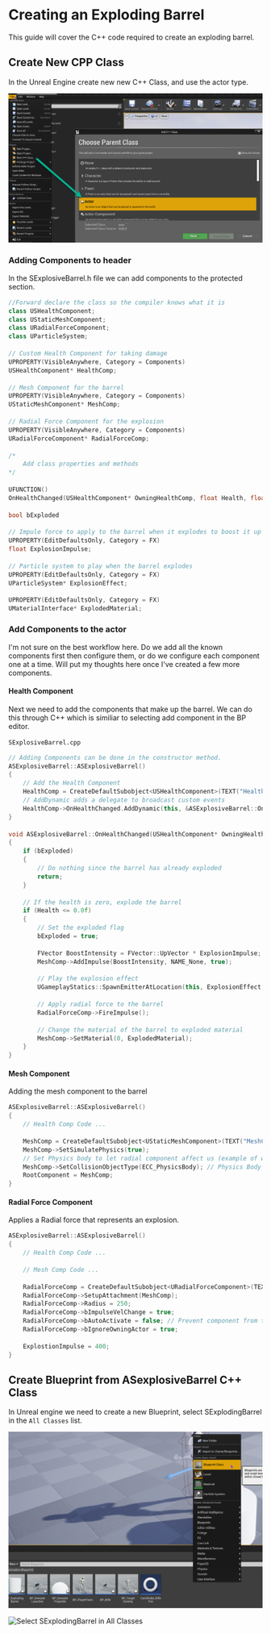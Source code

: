 # Creating an Exploding Barrel

This guide will cover the C++ code required to create an exploding barrel.

## Create New CPP Class

In the Unreal Engine create new new C++ Class, and use the actor type.

![Create New Class](../../media/explodingbarrel_1_new_class.png)

### Adding Components to header

In the SExplosiveBarrel.h file we can add components to the protected section.


```c++
//Forward declare the class so the compiler knows what it is
class USHealthComponent;
class UStaticMeshComponent;
class URadialForceComponent;
class UParticleSystem;

// Custom Health Component for taking damage
UPROPERTY(VisibleAnywhere, Category = Components)
USHealthComponent* HealthComp;

// Mesh Component for the barrel
UPROPERTY(VisibleAnywhere, Category = Components)
UStaticMeshComponent* MeshComp;

// Radial Force Component for the explosion
UPROPERTY(VisibleAnywhere, Category = Components)
URadialForceComponent* RadialForceComp;

/*
	Add class properties and methods
*/

UFUNCTION()
OnHealthChanged(USHealthComponent* OwningHealthComp, float Health, float HealthDelta, const class UDamageType* DamageType, class AController* InstigatedBy, AActor* DamageCauser);

bool bExploded

// Impule force to apply to the barrel when it explodes to boost it up
UPROPERTY(EditDefaultsOnly, Category = FX)
float ExplosionImpulse;

// Particle system to play when the barrel explodes
UPROPERTY(EditDefaultsOnly, Category = FX)
UParticleSystem* ExplosionEffect;

UPROPERTY(EditDefaultsOnly, Category = FX)
UMaterialInterface* ExplodedMaterial;
```

### Add Components to the actor

I'm not sure on the best workflow here.  Do we add all the known components first then configure them, or do we configure each component one at a time.  Will put my thoughts here once I've created a few more components.

#### Health Component

Next we need to add the components that make up the barrel.  We can do this through C++ which is similiar to selecting add component in the BP editor.

`SExplosiveBarrel.cpp`
```c++
// Adding Components can be done in the constructor method.
ASExplosiveBarrel::ASExplosiveBarrel()
{
	// Add the Health Component
	HealthComp = CreateDefaultSubobject<USHealthComponent>(TEXT("HealthComp"));
	// AddDynamic adds a delegate to broadcast custom events
	HealthComp->OnHealthChanged.AddDynamic(this, &ASExplosiveBarrel::OnHealthChanged);
}

void ASExplosiveBarrel::OnHealthChanged(USHealthComponent* OwningHealthComp, float Health, float HealthDelta, const class UDamageType* DamageType, class AController* InstigatedBy, AActor* DamageCauser)
{
	if (bExploded)
	{
		// Do nothing since the barrel has already exploded
		return;
	}

	// If the health is zero, explode the barrel
	if (Health <= 0.0f)
	{
		// Set the exploded flag
		bExploded = true;

		FVector BoostIntensity = FVector::UpVector * ExplosionImpulse;
		MeshComp->AddImpulse(BoostIntensity, NAME_None, true);

		// Play the explosion effect
		UGameplayStatics::SpawnEmitterAtLocation(this, ExplosionEffect, GetActorLocation());

		// Apply radial force to the barrel
		RadialForceComp->FireImpulse();

		// Change the material of the barrel to exploded material
		MeshComp->SetMaterial(0, ExplodedMaterial);
	}
}
```

#### Mesh Component

Adding the mesh component to the barrel


```c++
ASExplosiveBarrel::ASExplosiveBarrel()
{
	// Health Comp Code ...

	MeshComp = CreateDefaultSubobject<UStaticMeshComponent>(TEXT("MeshComp"));
	MeshComp->SetSimulatePhysics(true);
	// Set Physics body to let radial component affect us (example of when we are standing close)
	MeshComp->SetCollisionObjectType(ECC_PhysicsBody); // Physics Body is required for the radial force component to work
	RootComponent = MeshComp;
}
```

#### Radial Force Component

Applies a Radial force that represents an explosion.

```c++
ASExplosiveBarrel::ASExplosiveBarrel()
{
	// Health Comp Code ...

	// Mesh Comp Code ...

	RadialForceComp = CreateDefaultSubobject<URadialForceComponent>(TEXT("RadialForceComp"));
	RadialForceComp->SetupAttachment(MeshComp);
	RadialForceComp->Radius = 250;
	RadialForceComp->bImpulseVelChange = true;
	RadialForceComp->bAutoActivate = false; // Prevent component from ticking, so we use it through the FireImpulse method instead
	RadialForceComp->bIgnoreOwningActor = true;

	ExplostionImpulse = 400;
}
```

## Create Blueprint from ASexplosiveBarrel C++ Class

In Unreal engine we need to create a new Blueprint, select SExplodingBarrel in the `All Classes` list.

![Create Blueprint](../../media/explodingbarrel_2_new_blueprint.png)

![Select SExplodingBarrel in All Classes](../../media/explodingbarrel_3_select_blueprint.png)